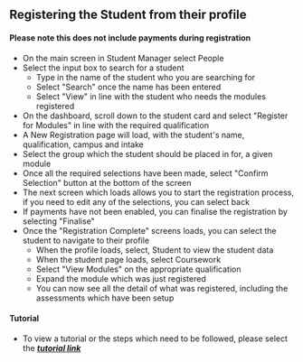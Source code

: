 ## **Registering the Student from their profile**

#### **Please note this does not include payments during registration**

- On the main screen in Student Manager select People
- Select the input box to search for a student
	- Type in the name of the student who you are searching for
	- Select "Search" once the name has been entered
	- Select "View" in line with the student who needs the modules registered 
- On the dashboard, scroll down to the student card and select "Register for Modules" in line with the required qualification
- A New Registration page will load, with the student's name, qualification, campus and intake
- Select the group which the student should be placed in for, a given module
- Once all the required selections have been made, select "Confirm Selection" button at the bottom of the screen
- The next screen which loads allows you to start the registration process, if you need to edit any of the selections, you can select back
- If payments have not been enabled, you can finalise the registration by selecting "Finalise"
- Once the "Registration Complete" screens loads, you can select the student to navigate to their profile
	- When the profile loads, select, Student to view the student data
	- When the student page loads, select Coursework
	- Select "View Modules" on the appropriate qualification
	- Expand the module which was just registered 
	- You can now see all the detail of what was registered, including the assessments which have been setup


#### **Tutorial**
- To view a tutorial or the steps which need to be followed, please select the [**_tutorial link_**](https://www.iorad.com/player/137739/Registering-modules-from-student-profile)